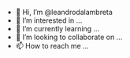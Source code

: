 - 👋 Hi, I’m @leandrodalambreta
- 👀 I’m interested in ...
- 🌱 I’m currently learning ...
- 💞️ I’m looking to collaborate on ...
- 📫 How to reach me ...
